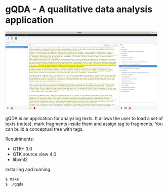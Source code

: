 # gQDA - A qualitative data analysis application

![screenshot](screenshot.png)

gQDA is an application for analyzing texts. It allows the user to load a set of texts (notes), mark fragments inside
them and assign tag to fragments. You can build a conceptual tree with tags. 

Requiriments:

- GTK+ 3.0
- GTK source view 4.0
- libxml2

Installing and running:

    $ make
    $ ./gqda

